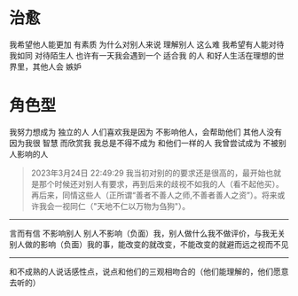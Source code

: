 # 治愈
我希望他人能更加 有素质
为什么对别人来说 理解别人 这么难
我希望有人能对待我如同 对待陌生人
也许有一天我会遇到一个 适合我 的人
和好人生活在理想的世界里，其他人会 嫉妒

# 角色型
我努力想成为 独立的人
人们喜欢我是因为 不影响他人，会帮助他们
其他人没有因为我很 智慧 而欣赏我
我总是不得不成为 和他们一样的人
我曾尝试成为 不被别人影响的人

> 2023年3月24日 22:49:29 我当初对别的的要求还是很高的，最开始也就是那个时候还对别人有要求，再到后来的歧视不如我的人（看不起他买）。再后来，同情这些人（正所谓“善者不善人之师,不善者善人之资”）。将来或许我会一视同仁（"天地不仁以万物为刍狗"）。

___
言而有信
不影响别人
别人不影响（负面）我，别人做什么我不做评价，与我无关
别人做的影响（负面）我的事，能改变的就改变，不能改变的就避而远之视而不见
___
和不成熟的人说话感性点，说点和他们的三观相吻合的（他们能理解的，他们愿意去听的）